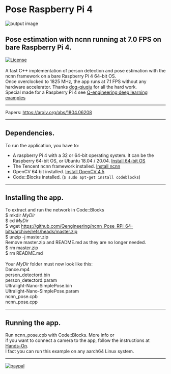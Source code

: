 # Pose Raspberry Pi 4
![output image]( https://qengineering.eu/github/Pose_NCNN.webp )<br/>
## Pose estimation with ncnn running at 7.0 FPS on bare Raspberry Pi 4.
[![License](https://img.shields.io/badge/License-BSD%203--Clause-blue.svg)](https://opensource.org/licenses/BSD-3-Clause)<br/><br/>
A fast C++ implementation of person detection and pose estimation with the ncnn framework on a bare Raspberry Pi 4 64-bit OS.<br/>
Once overclocked to 1825 MHz, the app runs at 7.1 FPS without any hardware accelerator. Thanks [dog-qiuqiu](https://github.com/dog-qiuqiu/Ultralight-SimplePose) for all the hard work.<br/>
Special made for a Raspberry Pi 4 see [Q-engineering deep learning examples](https://qengineering.eu/deep-learning-examples-on-raspberry-32-64-os.html) <br/>

------------

Papers: https://arxiv.org/abs/1804.06208<br/>

------------

## Dependencies.
To run the application, you have to:
- A raspberry Pi 4 with a 32 or 64-bit operating system. It can be the Raspberry 64-bit OS, or Ubuntu 18.04 / 20.04. [Install 64-bit OS](https://qengineering.eu/install-raspberry-64-os.html) <br/>
- The Tencent ncnn framework installed. [Install ncnn](https://qengineering.eu/install-ncnn-on-raspberry-pi-4.html) <br/>
- OpenCV 64 bit installed. [Install OpenCV 4.5](https://qengineering.eu/install-opencv-4.5-on-raspberry-64-os.html) <br/>
- Code::Blocks installed. (```$ sudo apt-get install codeblocks```)

------------

## Installing the app.
To extract and run the network in Code::Blocks <br/>
$ mkdir *MyDir* <br/>
$ cd *MyDir* <br/>
$ wget https://github.com/Qengineering/ncnn_Pose_RPi_64-bits/archive/refs/heads/master.zip <br/>
$ unzip -j master.zip <br/>
Remove master.zip and README.md as they are no longer needed. <br/> 
$ rm master.zip <br/>
$ rm README.md <br/> <br/>
Your *MyDir* folder must now look like this: <br/> 
Dance.mp4 <br/>
person_detectord.bin <br/>
person_detectord.param <br/>
Ultralight-Nano-SimplePose.bin <br/>
Ultralight-Nano-SimplePose.param <br/>
ncnn_pose.cpb <br/>
ncnn_pose.cpp<br/>

------------

## Running the app.
Run ncnn_pose.cpb with Code::Blocks. More info or<br/> 
if you want to connect a camera to the app, follow the instructions at [Hands-On](https://qengineering.eu/deep-learning-examples-on-raspberry-32-64-os.html#HandsOn).<br/>
I fact you can run this example on any aarch64 Linux system.

------------

[![paypal](https://qengineering.eu/images/TipJarSmall4.png)](https://www.paypal.com/cgi-bin/webscr?cmd=_s-xclick&hosted_button_id=CPZTM5BB3FCYL) 



